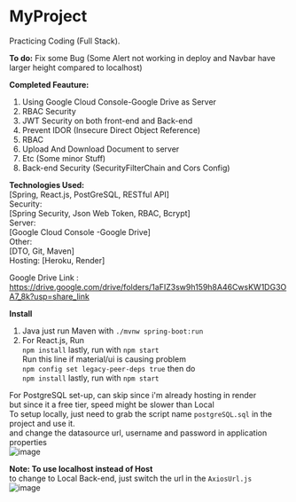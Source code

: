 # MyProject
 Practicing Coding (Full Stack).


**To do:**
Fix some Bug (Some Alert not working in deploy and Navbar have larger height compared to localhost)      

**Completed Feauture:**  
1. Using Google Cloud Console-Google Drive as Server  
2. RBAC Security
3. JWT Security on both front-end and Back-end
4. Prevent IDOR (Insecure Direct Object Reference)
5. RBAC
6. Upload And Download Document to server
7. Etc (Some minor Stuff)    
8. Back-end Security (SecurityFilterChain and Cors Config)   


**Technologies Used:**  
[Spring, React.js, PostGreSQL, RESTful API]  
Security:  
[Spring Security, Json Web Token, RBAC, Bcrypt]  
Server:  
[Google Cloud Console -Google Drive]  
Other:  
[DTO, Git, Maven]  
Hosting:
[Heroku, Render]


Google Drive Link :  
https://drive.google.com/drive/folders/1aFIZ3sw9h159h8A46CwsKW1DG3OA7_8k?usp=share_link  

**Install**  
1. Java just run Maven with ```./mvnw spring-boot:run```  
2. For React.js, Run   
```npm install``` lastly, run with  ```npm start```   
Run this line if material/ui is causing problem   
```npm config set legacy-peer-deps true``` then do   
```npm install``` lastly, run with  ```npm start```   


For PostgreSQL set-up, can skip since i'm already hosting in render    
but since it a free tier, speed might be slower than Local  
To setup locally, just need to grab the script name ```postgreSQL.sql``` in the project and use it.     
and change the datasource url, username and password in application properties  
![image](https://user-images.githubusercontent.com/103249985/235494341-8a9b3604-01e9-4e89-830d-cce8914eabe0.png)  



**Note: To use localhost instead of Host**   
to change to Local Back-end, just switch the url in the ```AxiosUrl.js```   
![image](https://user-images.githubusercontent.com/103249985/236638817-7d4d666b-bbc0-47a7-b2a8-c5f2d415f0a6.png)   

